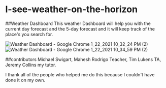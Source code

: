 # I-see-weather-on-the-horizon

##Weather Dashboard
This weather Dashboard will help you with the current day forecast and the 5-day forecast and it will keep track of the place's you search for. 


![Weather Dashboard - Google Chrome 1_22_2021 10_32_24 PM (2)](https://user-images.githubusercontent.com/73671076/105568872-805f9e80-5d02-11eb-93bc-fa277fac7d46.png)
![Weather Dashboard - Google Chrome 1_22_2021 10_34_59 PM (2)](https://user-images.githubusercontent.com/73671076/105568873-8190cb80-5d02-11eb-8f56-590a46fb7cc4.png)

##contributors Michael Swigart, Mahesh Rodrigo Teacher, Tim Lukens TA, Jeremy Collins my tutor.

I thank all of the people who helped me do this because I couldn't have done it on my own.
